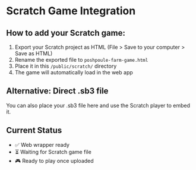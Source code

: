 # Scratch Game Integration

## How to add your Scratch game:

1. Export your Scratch project as HTML (File > Save to your computer > Save as HTML)
2. Rename the exported file to `poshpoule-farm-game.html`
3. Place it in this `/public/scratch/` directory
4. The game will automatically load in the web app

## Alternative: Direct .sb3 file
You can also place your .sb3 file here and use the Scratch player to embed it.

## Current Status
- ✅ Web wrapper ready
- ⏳ Waiting for Scratch game file
- 🎮 Ready to play once uploaded
